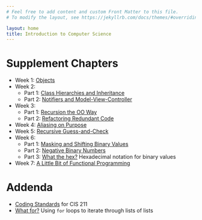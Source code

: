 ```yaml
---
# Feel free to add content and custom Front Matter to this file.
# To modify the layout, see https://jekyllrb.com/docs/themes/#overriding-theme-defaults

layout: home
title: Introduction to Computer Science
---
```


# Supplement Chapters

* Week 1: [Objects](chapters/01_1_Objects.html)
* Week 2: 
  * Part 1: [Class Hierarchies and Inheritance](chapters/02_1_Inheritance)
  * Part 2: [Notifiers and Model-View-Controller](chapters/02_2_Notifiers)
* Week 3: 
  * Part 1: [Recursion the OO Way](chapters/03_1_Recursion)
  * Part 2: [Refactoring Redundant Code](chapters/03_2_Refactor)
* Week 4: [Aliasing on Purpose](chapters/04_1_Alias)
* Week 5: [Recursive Guess-and-Check](chapters/05_1_GuessCheck)
* Week 6: 
    * Part 1: [Masking and Shifting Binary Values](chapters/06_1_Bits)
    * Part 2: [Negative Binary Numbers](chapters/06_2_NegBits)
    * Part 3: [What the hex?](chapters/06_3_Hex) Hexadecimal 
              notation for binary values
* Week 7: [A Little Bit of Functional Programming](chapters/07_1_Functional)

  
# Addenda

* [Coding Standards](reference/CodingStandards.html) for CIS 211 
* [What for?](chapters/appendix_looploop)  Using `for` loops 
  to iterate through lists of lists



